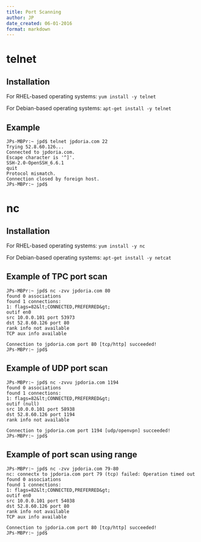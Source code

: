 ```yaml
---
title: Port Scanning
author: JP
date_created: 06-01-2016
format: markdown
---
```


# telnet

## Installation

For RHEL-based operating systems: `yum install -y telnet`

For Debian-based operating systems: `apt-get install -y telnet`

## Example

    JPs-MBPr:~ jpd$ telnet jpdoria.com 22
    Trying 52.8.60.126...
    Connected to jpdoria.com.
    Escape character is '^]'.
    SSH-2.0-OpenSSH_6.6.1
    quit
    Protocol mismatch.
    Connection closed by foreign host.
    JPs-MBPr:~ jpd$

# nc

## Installation

For RHEL-based operating systems: `yum install -y nc`

For Debian-based operating systems: `apt-get install -y netcat`

## Example of TPC port scan

    JPs-MBPr:~ jpd$ nc -zvv jpdoria.com 80
    found 0 associations
    found 1 connections:
    1: flags=82&lt;CONNECTED,PREFERRED&gt;
    outif en0
    src 10.0.0.101 port 53973
    dst 52.8.60.126 port 80
    rank info not available
    TCP aux info available  

    Connection to jpdoria.com port 80 [tcp/http] succeeded!
    JPs-MBPr:~ jpd$

## Example of UDP port scan

    JPs-MBPr:~ jpd$ nc -zvvu jpdoria.com 1194
    found 0 associations
    found 1 connections:
    1: flags=82&lt;CONNECTED,PREFERRED&gt;
    outif (null)
    src 10.0.0.101 port 58938
    dst 52.8.60.126 port 1194
    rank info not available 

    Connection to jpdoria.com port 1194 [udp/openvpn] succeeded!
    JPs-MBPr:~ jpd$

## Example of port scan using range

    JPs-MBPr:~ jpd$ nc -zvv jpdoria.com 79-80
    nc: connectx to jpdoria.com port 79 (tcp) failed: Operation timed out
    found 0 associations
    found 1 connections:
    1: flags=82&lt;CONNECTED,PREFERRED&gt;
    outif en0
    src 10.0.0.101 port 54038
    dst 52.8.60.126 port 80
    rank info not available
    TCP aux info available  

    Connection to jpdoria.com port 80 [tcp/http] succeeded!
    JPs-MBPr:~ jpd$
